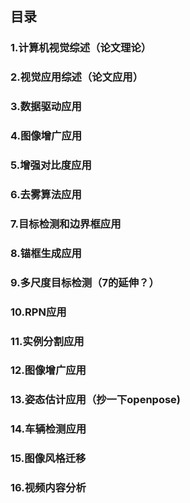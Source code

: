 ## 目录
### 1.计算机视觉综述（论文理论）
### 2.视觉应用综述（论文应用）
### 3.数据驱动应用
### 4.图像增广应用
### 5.增强对比度应用
### 6.去雾算法应用
### 7.目标检测和边界框应用
### 8.锚框生成应用
### 9.多尺度目标检测（7的延伸？）
### 10.RPN应用
### 11.实例分割应用
### 12.图像增广应用
### 13.姿态估计应用（抄一下openpose)
### 14.车辆检测应用
### 15.图像风格迁移
### 16.视频内容分析